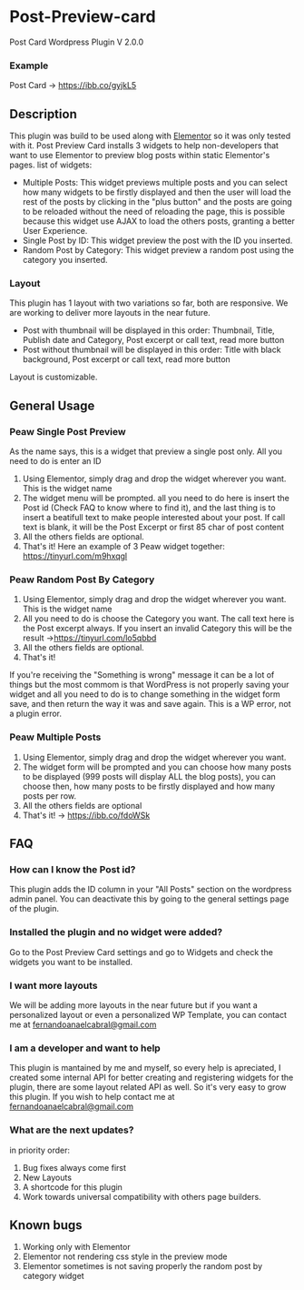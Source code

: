 # Post-Preview-card
Post Card Wordpress Plugin V 2.0.0

### Example
Post Card -> https://ibb.co/gyjkL5

## Description

This plugin was build to be used along with [Elementor](https://wordpress.org/plugins/elementor/) so it was only tested with it.
Post Preview Card installs 3 widgets to help non-developers that want to use Elementor to preview blog posts within static Elementor's pages.
list of widgets:
* Multiple Posts: This widget previews multiple posts and you can select how many widgets to be firstly displayed and then the user will load the rest of the posts by clicking in the "plus button" and the posts are going to be reloaded without the need of reloading the page, this is possible because this widget use AJAX to load the others posts, granting a better User Experience.
* Single Post by ID: This widget preview the post with the ID you inserted. 
* Random Post by Category: This widget preview a random post using the category you inserted.

### Layout 
This plugin has 1 layout with two variations so far, both are responsive. We are working to deliver more layouts in the near future.
* Post with thumbnail will be displayed in this order: Thumbnail, Title, Publish date and Category, Post excerpt or call text, read more button 
* Post without thumbnail will be displayed in this order: Title with black background, Post excerpt or call text, read more button

Layout is customizable.

## General Usage 

### Peaw Single Post Preview
  As the name says, this is a widget that preview a single post only. All you need to do is enter an ID
  1. Using Elementor, simply drag and drop the widget wherever you want. This is the widget name 
  2. The widget menu will be prompted. 
  all you need to do here is insert the Post id (Check FAQ to know where to find it), and the last thing is to insert a beatifull text to make people interested about your post. If call text is blank, it will be the Post Excerpt or first 85 char of post content 
  3. All the others fields are optional.
  4. That's it! Here an example of 3 Peaw widget together: https://tinyurl.com/m9hxqgl

### Peaw Random Post By Category
  1. Using Elementor, simply drag and drop the widget wherever you want. This is the widget name  
  2. All you need to do is choose the Category you want. The call text here is the Post excerpt always.
  If you insert an invalid Category this will be the result ->https://tinyurl.com/lo5qbbd
  3. All the others fields are optional.
  4. That's it!

  If you're receiving the "Something is wrong" message it can be a lot of things but the most commom is that WordPress is not properly saving your widget and all you need to do is to change something in the widget form save, and then return the way it was and save again. This is a WP error, not a plugin error.

### Peaw Multiple Posts
  1. Using Elementor, simply drag and drop the widget wherever you want. 
  2. The widget form will be prompted and you can choose how many posts to be displayed (999 posts will display ALL the blog posts), you can choose then, how many posts to be firstly displayed and how many posts per row.
  3. All the others fields are optional
  4. That's it! -> https://ibb.co/fdoWSk
  
## FAQ
### How can I know the Post id?
This plugin adds the ID column in your "All Posts" section on the wordpress admin panel. You can deactivate this by going to the general settings page of the plugin.

### Installed the plugin and no widget were added?
Go to the Post Preview Card settings and go to Widgets and check the widgets you want to be installed.

### I want more layouts
We will be adding more layouts in the near future but if you want a personalized layout or even a personalized WP Template, you can contact me at fernandoanaelcabral@gmail.com 

### I am a developer and want to help
This plugin is mantained by me and myself, so every help is apreciated, I created some internal API for better creating and registering widgets for the plugin, there are some layout related API as well. So it's very easy to grow this plugin. If you wish to help contact me 
at fernandoanaelcabral@gmail.com 

### What are the next updates?
in priority order:
1. Bug fixes always come first 
2. New Layouts
3. A shortcode for this plugin
4. Work towards universal compatibility with others page builders.

## Known bugs
1. Working only with Elementor 
2. Elementor not rendering css style in the preview mode
3. Elementor sometimes is not saving properly the random post by category widget